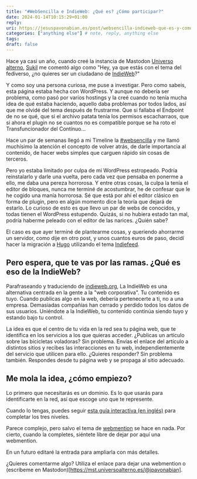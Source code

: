 ```yaml
---
title: "#WebSencilla e IndieWeb: ¿Qué es? ¿Cómo participar?"
date: 2024-01-14T10:15:29+01:00
reply:
uri: https://jesuspavonabian.es/post/websencilla-indieweb-que-es-y-como-participar
categories: ["anything else"] # note, reply, anything else
tags:
draft: false
---
```


Hace ya casi un año, cuando creé la instancia de Mastodon [Universo alterno](https://mst.universoalterno.es/), [Sukil](https://www.sukiletxe.eu/es/) me comentó algo como "Hey, ya que estás con el tema del fediverso, ¿no quieres ser un ciudadano de [IndieWeb](https://indieweb.org/)?"

Y como soy una persona curiosa, me puse a investigar. Pero como sabeis, esta página estaba hecha con WordPress. Y aunque no debería ser problema, como pasó por varios hostings y la creé cuando no tenía mucha idea de qué estaba haciendo, aquello daba problemas por todos lados, así que me olvidé del tema después de frustrarme. Que si fallaba el Endpoint de no se qué, que si el archivo patata tenía los permisos escacharraos, que si ahora el plugin no se cuantos no es compatible porque se ha roto el Transfuncionador del Contínuo...

Hace un par de semanas llegó a mi Timeline la [#websencilla](https://mst.universoalterno.es/tags/websencilla) y me llamó muchísimo la atención el concepto de volver atrás, de darle importancia al contenido, de hacer webs simples que carguen rápido sin cosas de terceros.

Pero yo estaba limitado por culpa de mi WordPress estropeado. Podría reinstalarlo y darle una vuelta, pero cada vez que pensaba en ponerme a ello, me daba una pereza horrorosa. Y entre otras cosas, la culpa la tenía el editor de bloques, nunca me terminé de acostumbrar, he de confesar que le he cogido una manía horrorosa. Sé que está por ahí el editor clásico en forma de plugin, pero en algún momento dice la teoría que dejará de estarlo. Lo curioso de esto es que llevo un par de webs de conocidos, y todas tienen el WordPress estupendo. Quizás, si no hubiera estado tan mal, podría haberme peleado con el editor de las narices. ¿Quién sabe?

El caso es que ayer terminé de plantearme cosas, y queriendo ahorrarme un servidor, como dije en otro post, y unos cuantos euros de paso, decidí hacer la migración a [Hugo](https://gohugo.io/) utilizando el tema [Indiefeed](https://github.com/dianoetic/indiefeed).

## Pero espera, que te vas por las ramas. ¿Qué es eso de la IndieWeb?
Parafraseando y traduciendo de [indieweb.org](https://indieweb.org/), La IndieWeb es una alternativa centrada en la gente a la "web corporativa". Tu contenido es tuyo. Cuando publicas algo en la web, debería pertenecerte a ti, no a una empresa. Demasiadas compañías han cerrado y perdido todos los datos de sus usuarios. Uniéndote a la IndieWeb, tu contenido continúa siendo tuyo y estando bajo tu control.

La idea es que el centro de tu vida en la red sea tu página web, que te identifica en los servicios a los que quieras acceder.  ¿Publicas un artículo sobre las bicicletas voladoras? Sin problema. Envías el enlace del artículo a distintos sitios y recibes las interacciones en tu web, independientemente del servicio que utilicen para ello. ¿Quieres responder? Sin problema también. Respondes desde tu página web y se propaga al sitio adecuado.

## Me mola la idea, ¿cómo empiezo?
Lo primero que necesitarás es un dominio. Es lo que usarás para identificarte en la red, así que escoge uno que te represente.

Cuando lo tengas, puedes seguir [esta guía interactiva (en inglés)](https://indiewebify.me/) para completar los tres niveles.

Parece complejo, pero salvo el tema de [webmention](https://en.wikipedia.org/wiki/Webmention) se hace en nada. Por cierto, cuando la completes, siéntete libre de dejar por aquí una webmention.

En un futuro editaré la entrada para ampliarla con más detalles.

¿Quieres comentarme algo? Utiliza el enlace para dejar una webmention o (escríbeme en Mastodon)[https://mst.universoalterno.es/@jpavonabian].